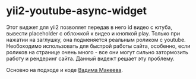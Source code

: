 # yii2-youtube-async-widget

Этот виджет для yii2 позволяет передав в него id видео с ютуба, вывести placeholder
с обложкой к видео и кнопкой play. Только при нажатии на заглушку, 
она подменяется реальным роликом с youtube. Необоходимо использовать 
для быстрой работы сайта, особенно, если роликов на странице очень много - все они могут 
сильно затормозить работу и рендеринг сайта. Данный видежт решает эту проблему.

Основно на подходе и коде [Вадима Макеева](https://www.youtube.com/watch?v=4JS70KB9GS0). 